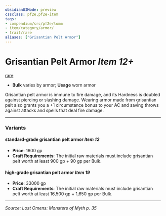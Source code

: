 ```yaml
---
obsidianUIMode: preview
cssclass: pf2e,pf2e-item
tags:
- compendium/src/pf2e/lomm
- item/category/armor/
- trait/rare
aliases: ["Grisantian Pelt Armor"]
---
```

# Grisantian Pelt Armor *Item 12+*  
[rare](rules/traits/rare.md "Rare Rarity Trait")  

- **Bulk** varies by armor; **Usage** worn armor

Grisantian pelt armor is immune to fire damage, and its Hardness is doubled against piercing or slashing damage. Wearing armor made from grisantian pelt also grants you a +1 circumstance bonus to your AC and saving throws against attacks and spells that deal fire damage.

---

### Variants

#### standard-grade grisantian pelt armor *Item 12*

- **Price**: 1800 gp
- **Craft Requirements**: The initial raw materials must include grisantian pelt worth at least 900 gp + 90 gp per Bulk.

#### high-grade grisantian pelt armor *Item 19*

- **Price**: 33000 gp
- **Craft Requirements**: The initial raw materials must include grisantian pelt worth at least 16,500 gp + 1,650 gp per Bulk.

---
*Source: Lost Omens: Monsters of Myth p. 35*